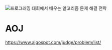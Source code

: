 ![프로그래밍 대회에서 배우는 알고리즘 문제 해결 전략](https://product.kyobobook.co.kr/detail/S000001032946)

# AOJ
https://www.algospot.com/judge/problem/list/
